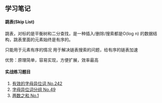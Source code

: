 ## 学习笔记




#### 跳表(Skip List)
跳表，对标的是平衡树和二分查找，是一种插入/删除/搜索都是O(log n) 的数据结构，跳表里面的元素始终是有序的。

只能用于元素有序的情况
用于解决链表搜索的问题，给有序的链表加速

优势：原理简单，容易实现，方便扩展，效率最高

#### 实战练习题目
1. [有效的字母异位词 No.242](https://leetcode-cn.com/problems/valid-anagram/description/)
2. [字母异位词分组 No.49](https://leetcode-cn.com/problems/group-anagrams/)
3. [两数之和 No.1](https://leetcode-cn.com/problems/two-sum/description/)

